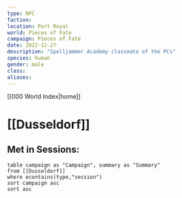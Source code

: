 ```yaml
---
type: NPC
faction: 
location: Port Royal
world: Pieces of Fate
campaign: Pieces of Fate
date: 2022-12-27
description: "Spelljammer Academy classmate of the PCs"
species: human
gender: male
class: 
aliases:
---
```

[[000 World Index|home]]
# [[Dusseldorf]]

## Met in Sessions:

```dataview
table campaign as "Campaign", summary as "Summary"
from [[Dusseldorf]]
where econtains(type,"session")
sort campaign asc
sort asc
```
